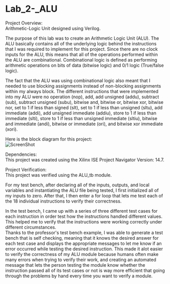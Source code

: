 # Lab_2-_ALU
Project Overview:  
Arithmetic-Logic Unit designed using Verilog.  
  
The purpose of this lab was to create an Arithmetic Logic Unit (ALU). The ALU basically contains all of the underlying logic behind the instructions that I was required to implement for this project. Since there are no clock inputs for the ALU, this means that all of the operations performed within the ALU are combinational. Combinational logic is defined as performing arithmetic operations on bits of data (bitwise logic) and 0/1 logic (True/false logic).   
  
The fact that the ALU was using combinational logic also meant that I needed to use blocking assignments instead of non-blocking assignments within my always block. The different instructions that were implemented into my ALU were no operation (nop), add, add unsigned (addu), subtract (sub), subtract unsigned (subu), bitwise and, bitwise or, bitwise xor, bitwise nor, set to 1 if less than signed (slt), set to 1 if less than unsigned (sltu), add immediate (addi), add unsigned immediate (addiu), store to 1 if less than immediate (slti), store to 1 if less than unsigned immediate (sltiu), bitwise and immediate (andi), bitwise or immediate (ori), and bitwise xor immediate (xori).
  
Here is the block diagram for this project:  
![ScreenShot](https://cloud.githubusercontent.com/assets/14812721/24939441/2ba32972-1ef2-11e7-90f3-86f13da36fe5.jpg)  
  
Dependencies:   
This project was created using the Xilinx ISE Project Navigator Version: 14.7.  

Project Verification:   
This project was verified using the ALU_tb module.    
  
For my test bench, after declaring all of the inputs, outputs, and local variables and instantiating the ALU file being tested, I first initialized all of my inputs to zero. After that, I then enter a for loop that lets me test each of the 18 individual instructions to verify their correctness.  
  
In the test bench, I came up with a series of three different test cases for each instruction in order test how the instructions handled different values. This helped me to verify that the instructions were working correctly under different circumstances.  
Thanks to the professor's test bench example, I was able to generate a test bench that is self checking, meaning that it knows the desired answer for each test case and displays the appropriate messages to let me know if an error occurred while testing the desired instruction. This made it alot easier to verify the correctness of my ALU module because humans often make many errors when trying to verify their work, and creating an automated message that lets the person testing the module know whether the instruction passed all of its test cases or not is way more efficient that going through the problems by hand every time you want to verify a module.   
